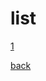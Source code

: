 # list

[1](https://ruiluogu.github.io/Qch/question/easy/id=00001)

[back](https://ruiluogu.github.io)
